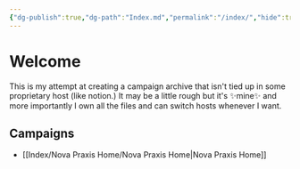 ```yaml
---
{"dg-publish":true,"dg-path":"Index.md","permalink":"/index/","hide":true,"tags":["gardenEntry"],"updated":"2023-10-29T14:03:17.290-04:00"}
---
```


# Welcome
This is my attempt at creating a campaign archive that isn't tied up in some proprietary host (like notion.) It may be a little rough but it's ✨mine✨ and more importantly I own all the files and can switch hosts whenever I want.

## Campaigns
* [[Index/Nova Praxis Home/Nova Praxis Home\|Nova Praxis Home]]
